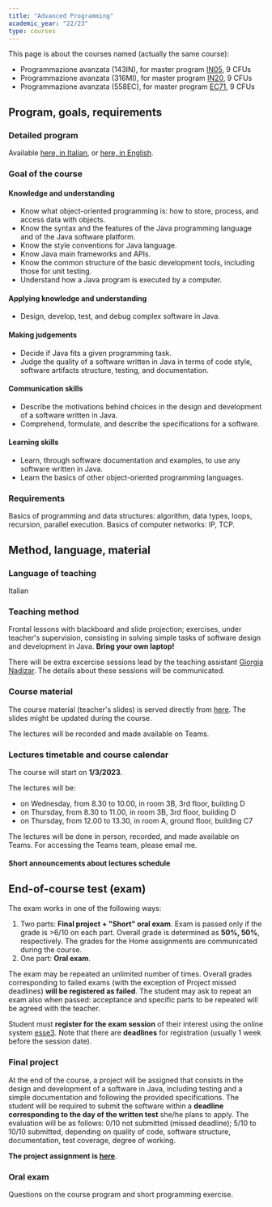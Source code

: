 ```yaml
---
title: "Advanced Programming"
academic_year: "22/23"
type: courses
---
```


This page is about the courses named (actually the same course):
- Programmazione avanzata (143IN), for master program [IN05](https://corsi.units.it/IN05/descrizione-corso), 9 CFUs
- Programmazione avanzata (316MI), for master program [IN20](https://corsi.units.it/IN20/descrizione-corso), 9 CFUs
- Programmazione avanzata (558EC), for master program [EC71](https://corsi.units.it/EC71/descrizione-corso), 9 CFUs

## Program, goals, requirements

### Detailed program
Available [here, in Italian](https://corsi.units.it/in20/modulo/2022/336009/af_gen_cod/316mi), or [here, in English](https://corsi.units.it/en/in20/teaching-unit/2022/336009/af_gen_cod/316mi).

### Goal of the course

#### Knowledge and understanding
- Know what object-oriented programming is: how to store, process, and access data with objects.
- Know the syntax and the features of the Java programming language and of the Java software platform.
- Know the style conventions for Java language.
- Know Java main frameworks and APIs.
- Know the common structure of the basic development tools, including those for unit testing.
- Understand how a Java program is executed by a computer.

#### Applying knowledge and understanding
- Design, develop, test, and debug complex software in Java.

#### Making judgements
- Decide if Java fits a given programming task.
- Judge the quality of a software written in Java in terms of code style, software artifacts structure, testing, and documentation.

#### Communication skills
- Describe the motivations behind choices in the design and development of a software written in Java.
- Comprehend, formulate, and describe the specifications for a software.

#### Learning skills
- Learn, through software documentation and examples, to use any software written in Java.
- Learn the basics of other object-oriented programming languages.

### Requirements
Basics of programming and data structures: algorithm, data types, loops, recursion, parallel execution.
Basics of computer networks: IP, TCP.

## Method, language, material

### Language of teaching
Italian

### Teaching method
Frontal lessons with blackboard and slide projection; exercises, under teacher's supervision, consisting in solving simple tasks of software design and development in Java.
**Bring your own laptop!**

There will be extra excercise sessions lead by the teaching assistant [Giorgia Nadizar](https://giorgia-nadizar.github.io/).
The details about these sessions will be communicated.

### Course material
The course material (teacher's slides) is served directly from [here](https://medvet.inginf.units.it/slides/advanced-programming-2223).
The slides might be updated during the course.

The lectures will be recorded and made available on Teams.

### Lectures timetable and course calendar
The course will start on **1/3/2023**.

The lectures will be:
- on Wednesday, from 8.30 to 10.00, in room 3B, 3rd floor, building D
- on Thursday, from 8.30 to 11.00, in room 3B, 3rd floor, building D
- on Thursday, from 12.00 to 13.30, in room A, ground floor, building C7

The lectures will be done in person, recorded, and made available on Teams.
For accessing the Teams team, please email me.

#### Short announcements about lectures schedule

## End-of-course test (exam)
The exam works in one of the following ways:
1. Two parts: **Final project + "Short" oral exam**.
Exam is passed only if the grade is >6/10 on each part. Overall grade is determined as **50%, 50%**, respectively.
The grades for the Home assignments are communicated during the course.
2. One part: **Oral exam**.

The exam may be repeated an unlimited number of times.
Overall grades corresponding to failed exams (with the exception of Project missed deadlines) **will be registered as failed**.
The student may ask to repeat an exam also when passed: acceptance and specific parts to be repeated will be agreed with the teacher.

Student must **register for the exam session** of their interest using the online system [esse3](https://esse3.units.it/).
Note that there are **deadlines** for registration (usually 1 week before the session date).

### Final project
At the end of the course, a project will be assigned that consists in the design and development of a software in Java, including testing and a simple documentation and following the provided specifications.
The student will be required to submit the software within a **deadline corresponding to the day of the written test** she/he plans to apply.
The evaluation will be as follows: 0/10 not submitted (missed deadline); 5/10 to 10/10 submitted, depending on quality of code, software structure, documentation, test coverage, degree of working.

**The project assignment is [here](project/)**.

### Oral exam
Questions on the course program and short programming exercise.
